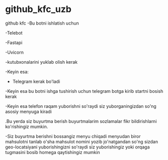 # github_kfc_uzb
github kfc
-Bu botni ishlatish uchun

-Telebot

-Fastapi

-Uvicorn 

-kutubxonalarini yuklab olish kerak

-Keyin esa:

- Telegram kerak bo'ladi

-Keyin esa bu botni ishga tushirish uchun telegram botga kirib startni bosish kerak

-Keyin esa telefon raqam yuborishni so'raydi siz yuborganingizdan so'ng asosiy menyuga kiradi

.Bu yerda siz buyurtma berish buyurtmalarim sozlamalar fikr bildirishlarni ko'rishingiz mumkin.

-Siz buyurtma berishni bossangiz menyu chiqadi menyudan biror mahsulotni tanlab o'sha mahsulot nomini yozib jo'natgandan so'ng sizdan geo-locatsiyani yuborishingizni so'raydi siz yuborishingiz yoki orqaga tugmasini bosib homega qaytishingiz mumkin
